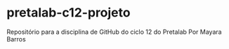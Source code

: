 # pretalab-c12-projeto
Repositório para a disciplina de GitHub do ciclo 12 do Pretalab
Por Mayara Barros